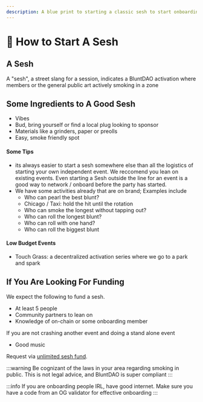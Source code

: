 ```yaml
---
description: A blue print to starting a classic sesh to start onboarding today.
---
```


# 🎉 How to Start A Sesh

## A Sesh

A "sesh", a street slang for a session, indicates a BluntDAO activation where members or the general public art actively smoking in a zone

## Some Ingredients to A Good Sesh

* Vibes
* Bud, bring yourself or find a local plug looking to sponsor
* Materials like a grinders, paper or preolls
* Easy, smoke friendly spot

#### Some Tips

* its always easier to start a sesh somewhere else than all the logistics of starting your own independent event. We reccomend you lean on existing events. Even starting a Sesh outside the line for an event is a good way to network / onboard before the party has started.
* We have some activities already that are on brand; Examples include
  * Who can pearl the best blunt?
  * Chicago / Taxi: hold the hit until the rotation
  * Who can smoke the longest without tapping out?
  * Who can roll the longest blunt?
  * Who can roll with one hand?
  * Who can roll the biggest blunt

#### Low Budget Events

* Touch Grass: a decentralized activation series where we go to a park and spark

## If You Are Looking For Funding

We expect the following to fund a sesh. 

* At least 5 people
* Community partners to lean on
* Knowledge of on-chain or some onboarding member

If you are not crashing another event and doing a stand alone event

* Good music

Request via [unlimited sesh fund](the-unlimited-sesh-fund/). 

:::warning
Be cognizant of the laws in your area regarding smoking in public. This is not legal advice, and BluntDAO is super compliant
:::

:::info
If you are onboarding people IRL, have good internet. Make sure you have a code from an OG validator for effective onboarding
:::
